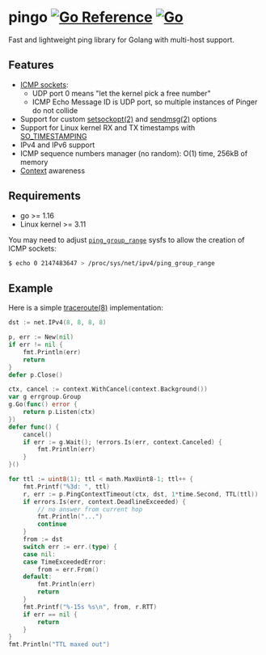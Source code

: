 # pingo [![Go Reference](https://pkg.go.dev/badge/github.com/mitinarseny/pingo.svg)](https://pkg.go.dev/github.com/mitinarseny/pingo) [![Go](https://github.com/mitinarseny/pingo/actions/workflows/go.yml/badge.svg)](https://github.com/mitinarseny/pingo/actions/workflows/go.yml)

Fast and lightweight ping library for Golang with multi-host support.

## Features

* [ICMP sockets](https://lwn.net/Articles/420800):
  * UDP port 0 means "let the kernel pick a free number"
  * ICMP Echo Message ID is UDP port, so multiple instances of Pinger do not collide
* Support for custom [setsockopt(2)](https://man7.org/linux/man-pages/man2/getsockopt.2.html)
  and [sendmsg(2)](https://man7.org/linux/man-pages/man2/sendmsg.2.html) options
* Support for Linux kernel RX and TX timestamps with
  [SO_TIMESTAMPING](https://www.kernel.org/doc/Documentation/networking/timestamping.txt)
* IPv4 and IPv6 support
* ICMP sequence numbers manager (no random): O(1) time, 256kB of memory
* [Context](https://pkg.go.dev/context) awareness

## Requirements

* go >= 1.16
* Linux kernel >= 3.11

You may need to adjust
[`ping_group_range`](https://www.kernel.org/doc/Documentation/networking/ip-sysctl.txt)
sysfs to allow the creation of ICMP sockets:
```sh
$ echo 0 2147483647 > /proc/sys/net/ipv4/ping_group_range
```

## Example

Here is a simple [traceroute(8)](https://man7.org/linux/man-pages/man8/traceroute.8.html)
implementation:

```go
dst := net.IPv4(8, 8, 8, 8)

p, err := New(nil)
if err != nil {
	fmt.Println(err)
	return
}
defer p.Close()

ctx, cancel := context.WithCancel(context.Background())
var g errgroup.Group
g.Go(func() error {
	return p.Listen(ctx)
})
defer func() {
	cancel()
	if err := g.Wait(); !errors.Is(err, context.Canceled) {
		fmt.Println(err)
	}
}()

for ttl := uint8(1); ttl < math.MaxUint8-1; ttl++ {
	fmt.Printf("%3d: ", ttl)
	r, err := p.PingContextTimeout(ctx, dst, 1*time.Second, TTL(ttl))
	if errors.Is(err, context.DeadlineExceeded) {
		// no answer from current hop
		fmt.Println("...")
		continue
	}
	from := dst
	switch err := err.(type) {
	case nil:
	case TimeExceededError:
		from = err.From()
	default:
		fmt.Println(err)
		return
	}
	fmt.Printf("%-15s %s\n", from, r.RTT)
	if err == nil {
		return
	}
}
fmt.Println("TTL maxed out")
```

